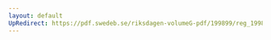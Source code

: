```yaml
---
layout: default
UpRedirect: https://pdf.swedeb.se/riksdagen-volumeG-pdf/199899/reg_199899/reg_199899_0414.pdf
---
```

